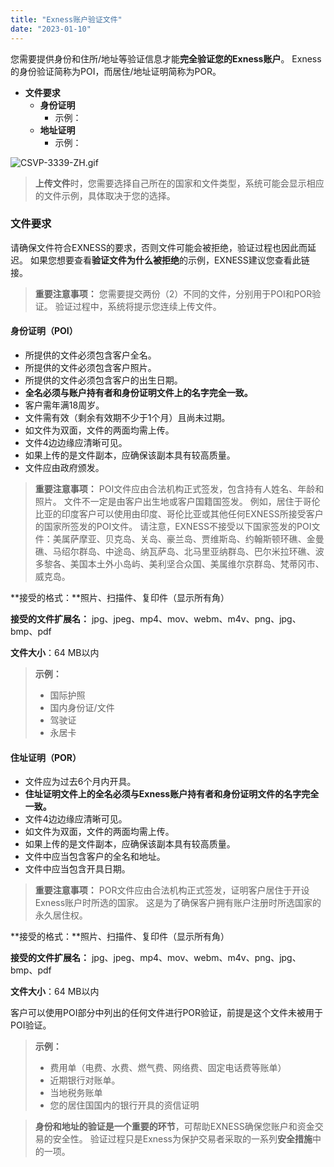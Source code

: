 ```yaml
---
title: "Exness账户验证文件"
date: "2023-01-10"
---
```


您需要提供身份和住所/地址等验证信息才能**完全验证您的Exness账户**。 Exness的身份验证简称为POI，而居住/地址证明简称为POR。

- **文件要求**
    - **身份证明**
        - 示例：
    - **地址证明**
        - 示例：

![CSVP-3339-ZH.gif](https://cdn.jsdelivr.net/gh/jarlin8/OSS@main/exhelp/CSVP-3339-ZH.gif)

> **上传文件**时，您需要选择自己所在的国家和文件类型，系统可能会显示相应的文件示例，具体取决于您的选择。

### 文件要求

请确保文件符合EXNESS的要求，否则文件可能会被拒绝，验证过程也因此而延迟。 如果您想要查看**验证文件为什么被拒绝**的示例，EXNESS建议您查看此链接。

> **重要注意事项：**
> 您需要提交两份（2）不同的文件，分别用于POI和POR验证。 验证过程中，系统将提示您连续上传文件。

#### **身份证明（POI）**

- 所提供的文件必须包含客户全名。
- 所提供的文件必须包含客户照片。
- 所提供的文件必须包含客户的出生日期。
- **全名必须与账户持有者和身份证明文件上的名字完全一致。**
- 客户需年满18周岁。
- 文件需有效（剩余有效期不少于1个月）且尚未过期。
- 如文件为双面，文件的两面均需上传。
- 文件4边边缘应清晰可见。
- 如果上传的是文件副本，应确保该副本具有较高质量。
- 文件应由政府颁发。

> **重要注意事项：**
> POI文件应由合法机构正式签发，包含持有人姓名、年龄和照片。 文件不一定是由客户出生地或客户国籍国签发。
> 例如，居住于哥伦比亚的印度客户可以使用由印度、哥伦比亚或其他任何EXNESS所接受客户的国家所签发的POI文件。 请注意，EXNESS不接受以下国家签发的POI文件：美属萨摩亚、贝克岛、关岛、豪兰岛、贾维斯岛、约翰斯顿环礁、金曼礁、马绍尔群岛、中途岛、纳瓦萨岛、北马里亚纳群岛、巴尔米拉环礁、波多黎各、美国本土外小岛屿、美利坚合众国、美属维尔京群岛、梵蒂冈市、威克岛。

**接受的格式：**照片、扫描件、复印件（显示所有角）

**接受的文件扩展名：** jpg、jpeg、mp4、mov、webm、m4v、png、jpg、bmp、pdf

**文件大小**：64 MB以内

> **示例：**
> - 国际护照
> - 国内身份证/文件
> - 驾驶证
> - 永居卡

#### **住址证明（POR）**

- 文件应为过去6个月内开具。
- **住址证明文件上的全名必须与Exness账户持有者和身份证明文件的名字完全一致。**
- 文件4边边缘应清晰可见。
- 如文件为双面，文件的两面均需上传。
- 如果上传的是文件副本，应确保该副本具有较高质量。
- 文件中应当包含客户的全名和地址。
- 文件中应当包含开具日期。

> **重要注意事项：**
> POR文件应由合法机构正式签发，证明客户居住于开设Exness账户时所选的国家。 这是为了确保客户拥有账户注册时所选国家的永久居住权。

**接受的格式：**照片、扫描件、复印件（显示所有角）

**接受的文件扩展名：** jpg、jpeg、mp4、mov、webm、m4v、png、jpg、bmp、pdf

**文件大小**：64 MB以内

客户可以使用POI部分中列出的任何文件进行POR验证，前提是这个文件未被用于POI验证。

> **示例：**
> - 费用单（电费、水费、燃气费、网络费、固定电话费等账单）
> - 近期银行对账单。
> - 当地税务账单
> - 您的居住国国内的银行开具的资信证明

> **身份和地址的验证是一个重要的环节**，可帮助EXNESS确保您账户和资金交易的安全性。 验证过程只是Exness为保护交易者采取的一系列**安全措施**中的一项。
